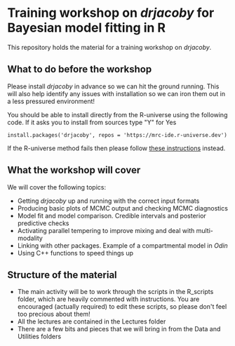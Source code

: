 
# Training workshop on *drjacoby* for Bayesian model fitting in R

This repository holds the material for a training workshop on *drjacoby*.

## What to do before the workshop

Please install *drjacoby* in advance so we can hit the ground running. This will also help identify any issues with installation so we can iron them out in a less pressured environment!

You should be able to install directly from the R-universe using the following code. If it asks you to install from sources type "Y" for Yes
```{r}
install.packages('drjacoby', repos = 'https://mrc-ide.r-universe.dev')
```

If the R-universe method fails then please follow [these instructions](https://mrc-ide.github.io/drjacoby/articles/installation.html) instead.

## What the workshop will cover

We will cover the following topics:

- Getting *drjacoby* up and running with the correct input formats
- Producing basic plots of MCMC output and checking MCMC diagnostics
- Model fit and model comparison. Credible intervals and posterior predictive checks
- Activating parallel tempering to improve mixing and deal with multi-modality
- Linking with other packages. Example of a compartmental model in *Odin*
- Using C++ functions to speed things up

## Structure of the material

- The main activity will be to work through the scripts in the R_scripts folder, which are heavily commented with instructions. You are encouraged (actually required) to edit these scripts, so please don't feel too precious about them!
- All the lectures are contained in the Lectures folder
- There are a few bits and pieces that we will bring in from the Data and Utilities folders
